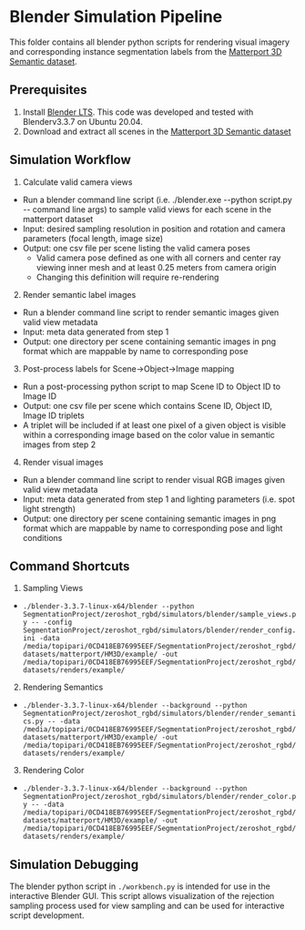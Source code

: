 # Blender Simulation Pipeline


This folder contains all blender python scripts for rendering visual imagery and corresponding instance segmentation labels from the [Matterport 3D Semantic dataset](https://aihabitat.org/datasets/hm3d-semantics/).

## Prerequisites

1. Install [Blender LTS](https://www.blender.org/download/releases/3-3/). This code was developed and tested with Blenderv3.3.7 on Ubuntu 20.04.
2. Download and extract all scenes in the [Matterport 3D Semantic dataset](https://aihabitat.org/datasets/hm3d-semantics/)


## Simulation Workflow

1. Calculate valid camera views
  - Run a blender command line script (i.e. ./blender.exe --python script.py -- command line args) to sample valid views for each scene in the matterport dataset
  - Input: desired sampling resolution in position and rotation and camera parameters (focal length, image size)
  - Output: one csv file per scene listing the valid camera poses
    - Valid camera pose defined as one with all corners and center ray viewing inner mesh and at least 0.25 meters from camera origin
    - Changing this definition will require re-rendering
2. Render semantic label images
  - Run a blender command line script to render semantic images given valid view metadata
  - Input: meta data generated from step 1
  - Output: one directory per scene containing semantic images in png format which are mappable by name to corresponding pose
3. Post-process labels for Scene->Object->Image mapping
  - Run a post-processing python script to map Scene ID to Object ID to Image ID
  - Output: one csv file per scene which contains Scene ID, Object ID, Image ID triplets
  - A triplet will be included if at least one pixel of a given object is visible within a corresponding image based on the color value in semantic images from step 2
4. Render visual images
  - Run a blender command line script to render visual RGB images given valid view metadata
  - Input: meta data generated from step 1 and lighting parameters (i.e. spot light strength)
  - Output: one directory per scene containing semantic images in png format which are mappable by name to corresponding pose and light conditions


## Command Shortcuts

1. Sampling Views
  - `./blender-3.3.7-linux-x64/blender --python SegmentationProject/zeroshot_rgbd/simulators/blender/sample_views.py -- -config SegmentationProject/zeroshot_rgbd/simulators/blender/render_config.ini -data /media/topipari/0CD418EB76995EEF/SegmentationProject/zeroshot_rgbd/datasets/matterport/HM3D/example/ -out /media/topipari/0CD418EB76995EEF/SegmentationProject/zeroshot_rgbd/datasets/renders/example/`

2. Rendering Semantics
  - `./blender-3.3.7-linux-x64/blender --background --python SegmentationProject/zeroshot_rgbd/simulators/blender/render_semantics.py -- -data /media/topipari/0CD418EB76995EEF/SegmentationProject/zeroshot_rgbd/datasets/matterport/HM3D/example/ -out /media/topipari/0CD418EB76995EEF/SegmentationProject/zeroshot_rgbd/datasets/renders/example/`

3. Rendering Color
  - `./blender-3.3.7-linux-x64/blender --background --python SegmentationProject/zeroshot_rgbd/simulators/blender/render_color.py -- -data /media/topipari/0CD418EB76995EEF/SegmentationProject/zeroshot_rgbd/datasets/matterport/HM3D/example/ -out /media/topipari/0CD418EB76995EEF/SegmentationProject/zeroshot_rgbd/datasets/renders/example/`

## Simulation Debugging

The blender python script in `./workbench.py` is intended for use in the interactive Blender GUI. This script allows visualization of the rejection sampling process used for view sampling and can be used for interactive script development.

